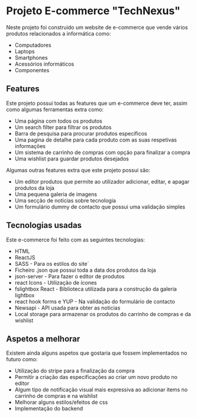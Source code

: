 # Projeto E-commerce "TechNexus"

Neste projeto foi construido um website de e-commerce que vende vários produtos relacionados a informática como:

- Computadores
- Laptops
- Smartphones
- Acessórios informáticos
- Componentes

## Features

Este projeto possui todas as features que um e-commerce deve ter, assim como algumas ferramentas extra como:

- Uma página com todos os produtos
- Um search filter para filtrar os produtos
- Barra de pesquisa para procurar produtos específicos
- Uma pagina de detalhe para cada produto com as suas respetivas informações
- Um sistema de carrinho de compras com opção para finalizar a compra
- Uma wishlist para guardar produtos desejados

Algumas outras features extra que este projeto possui são:

- Um editor produtos que permite ao utilizador adicionar, editar, e apagar produtos da loja
- Uma pequena galeria de imagens
- Uma secção de notícias sobre tecnologia
- Um formulário dummy de contacto que possui uma validação simples

## Tecnologias usadas

Este e-commerce foi feito com as seguintes tecnologias:

- HTML
- ReactJS
- SASS - Para os estilos do site´
- Ficheiro .json que possui toda a data dos produtos da loja
- json-server - Para fazer o editor de produtos
- react Icons - Utilização de ícones
- fslightbox React - Biblioteca utilizada para a construção da galeria lightbox
- react hook forms e YUP - Na validação do formulário de contacto
- Newsapi - API usada para obter as noticias
- Local storage para armazenar os produtos do carrinho de compras e da wishlist

## Aspetos a melhorar

Existem ainda alguns aspetos que gostaria que fossem implementados no futuro como:

- Utilização do stripe para a finalização da compra
- Permitir a criação das especificações ao criar um novo produto no editor
- Algum tipo de notificação visual mais expressiva ao adicionar items no carrinho de compras e na wishlist
- Melhorar alguns estilos/efeitos de css
- Implementação do backend
